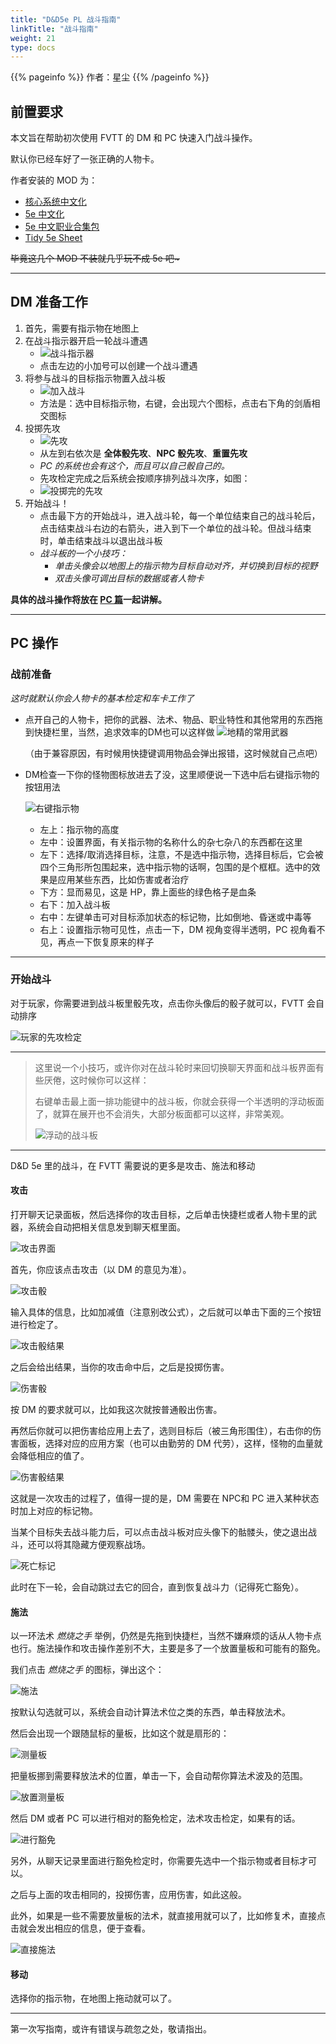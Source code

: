 ```yaml
---
title: "D&D5e PL 战斗指南"
linkTitle: "战斗指南"
weight: 21
type: docs
---
```


{{% pageinfo %}}
作者：星尘
{{% /pageinfo %}}

## 前置要求
本文旨在帮助初次使用 FVTT 的 DM 和 PC 快速入门战斗操作。

默认你已经车好了一张正确的人物卡。

作者安装的 MOD 为：
- [核心系统中文化](../../../../modules/mods/#核心系统中文化)
- [5e 中文化](../../../../modules/mods/5e/#5e-中文化)
- [5e 中文职业合集包](../../../../modules/mods/5e/#5e-中文职业合集包)
- [Tidy 5e Sheet](../../../../modules/mods/5e/#tidy-5e-sheet)

~~毕竟这几个 MOD 不装就几乎玩不成 5e 吧\~~~

----

## DM 准备工作
1. 首先，需要有指示物在地图上
2. 在战斗指示器开启一轮战斗遭遇
   - ![战斗指示器](/images/tutorial/pl/battle/combat-tracker.png)
   - 点击左边的小加号可以创建一个战斗遭遇
3. 将参与战斗的目标指示物置入战斗板
   - ![加入战斗](/images/tutorial/pl/battle/join-combat.png)
   - 方法是：选中目标指示物，右键，会出现六个图标，点击右下角的剑盾相交图标
4. 投掷先攻
   - ![先攻](/images/tutorial/pl/battle/roll-init.png)
   - 从左到右依次是 **全体骰先攻**、**NPC 骰先攻**、**重置先攻**
   - *PC 的系统也会有这个，而且可以自己骰自己的。*
   - 先攻检定完成之后系统会按顺序排列战斗次序，如图：
   - ![投掷完的先攻](/images/tutorial/pl/battle/rolled-init.png)
5. 开始战斗！
   - 点击最下方的开始战斗，进入战斗轮，每一个单位结束自己的战斗轮后，点击结束战斗右边的右箭头，进入到下一个单位的战斗轮。但战斗结束时，单击结束战斗以退出战斗板
   - *战斗板的一个小技巧：*
      + *单击头像会以地图上的指示物为目标自动对齐，并切换到目标的视野*
      + *双击头像可调出目标的数据或者人物卡*

**具体的战斗操作将放在 [PC 篇](#pc-操作)一起讲解。**

----

## PC 操作
### 战前准备
*这时就默认你会人物卡的基本检定和车卡工作了*
* 点开自己的人物卡，把你的武器、法术、物品、职业特性和其他常用的东西拖到快捷栏里，当然，追求效率的DM也可以这样做
   ![地精的常用武器](/images/tutorial/pl/battle/hotbar-weapons.png)

   （由于兼容原因，有时候用快捷键调用物品会弹出报错，这时候就自己点吧）
* DM检查一下你的怪物图标放进去了没，这里顺便说一下选中后右键指示物的按钮用法

   ![右键指示物](/images/tutorial/pl/battle/rightclick-token.png)
   + 左上：指示物的高度
   + 左中：设置界面，有关指示物的名称什么的杂七杂八的东西都在这里
   + 左下：选择/取消选择目标，注意，不是选中指示物，选择目标后，它会被四个三角形所包围起来，选中指示物的话啊，包围的是个框框。选中的效果是应用某些东西，比如伤害或者治疗
   + 下方：显而易见，这是 HP，靠上面些的绿色格子是血条
   + 右下：加入战斗板
   + 右中：左键单击可对目标添加状态的标记物，比如倒地、昏迷或中毒等
   + 右上：设置指示物可见性，点击一下，DM 视角变得半透明，PC 视角看不见，再点一下恢复原来的样子

-----------

### 开始战斗

对于玩家，你需要进到战斗板里骰先攻，点击你头像后的骰子就可以，FVTT 会自动排序

![玩家的先攻检定](/images/tutorial/pl/battle/player-roll-init.png)

--------

> 这里说一个小技巧，或许你对在战斗轮时来回切换聊天界面和战斗板界面有些厌倦，这时候你可以这样：
>
> 右键单击最上面一排功能键中的战斗板，你就会获得一个半透明的浮动板面了，就算在展开也不会消失，大部分板面都可以这样，非常美观。
>
> ![浮动的战斗板](/images/tutorial/pl/battle/pop-combat-tracker.png)

---------

D&D 5e 里的战斗，在 FVTT 需要说的更多是攻击、施法和移动

#### 攻击
打开聊天记录面板，然后选择你的攻击目标，之后单击快捷栏或者人物卡里的武器，系统会自动把相关信息发到聊天框里面。

![攻击界面](/images/tutorial/pl/battle/attack-dialog.png)

首先，你应该点击攻击（以 DM 的意见为准）。

![攻击骰](/images/tutorial/pl/battle/attack-dice-dialog.png)

输入具体的信息，比如加减值（注意别改公式），之后就可以单击下面的三个按钮进行检定了。

![攻击骰结果](/images/tutorial/pl/battle/attack-dice-result.png)

之后会给出结果，当你的攻击命中后，之后是投掷伤害。

![伤害骰](/images/tutorial/pl/battle/damage-dice-dialog.png)

按 DM 的要求就可以，比如我这次就按普通骰出伤害。

再然后你就可以把伤害给应用上去了，选则目标后（被三角形围住），右击你的伤害面板，选择对应的应用方案（也可以由勤劳的 DM 代劳），这样，怪物的血量就会降低相应的值了。

![伤害骰结果](/images/tutorial/pl/battle/damage-dice-result.png)

这就是一次攻击的过程了，值得一提的是，DM 需要在 NPC和 PC 进入某种状态时加上对应的标记物。

当某个目标失去战斗能力后，可以点击战斗板对应头像下的骷髅头，使之退出战斗，还可以将其隐藏方便观察战场。

![死亡标记](/images/tutorial/pl/battle/death-skull.png)

此时在下一轮，会自动跳过去它的回合，直到恢复战斗力（记得死亡豁免）。

#### 施法
以一环法术 *燃烧之手* 举例，仍然是先拖到快捷栏，当然不嫌麻烦的话从人物卡点也行。施法操作和攻击操作差别不大，主要是多了一个放置量板和可能有的豁免。

我们点击 *燃烧之手* 的图标，弹出这个：

![施法](/images/tutorial/pl/battle/cast-spell-dialog.png)

按默认勾选就可以，系统会自动计算法术位之类的东西，单击释放法术。

然后会出现一个跟随鼠标的量板，比如这个就是扇形的：

![测量板](/images/tutorial/pl/battle/measure-template.png)

把量板挪到需要释放法术的位置，单击一下，会自动帮你算法术波及的范围。

![放置测量板](/images/tutorial/pl/battle/place-measure-template.png)

然后 DM 或者 PC 可以进行相对的豁免检定，法术攻击检定，如果有的话。

![进行豁免](/images/tutorial/pl/battle/spell-save.png)

另外，从聊天记录里面进行豁免检定时，你需要先选中一个指示物或者目标才可以。

之后与上面的攻击相同的，投掷伤害，应用伤害，如此这般。

此外，如果是一些不需要放量板的法术，就直接用就可以了，比如修复术，直接点击就会发出相应的信息，便于查看。

![直接施法](/images/tutorial/pl/battle/spell-direct.png)

#### 移动
选择你的指示物，在地图上拖动就可以了。

---

第一次写指南，或许有错误与疏忽之处，敬请指出。
